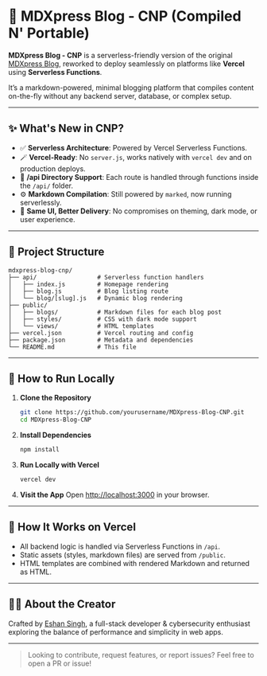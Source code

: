 # 🚀 MDXpress Blog - CNP (Compiled N' Portable)

**MDXpress Blog - CNP** is a serverless-friendly version of the original [MDXpress Blog](https://github.com/eshansingh/mdxpress-blog), reworked to deploy seamlessly on platforms like **Vercel** using **Serverless Functions**.

It’s a markdown-powered, minimal blogging platform that compiles content on-the-fly without any backend server, database, or complex setup.

---

## ✨ What's New in CNP?

- ✅ **Serverless Architecture**: Powered by Vercel Serverless Functions.
- 🪄 **Vercel-Ready**: No `server.js`, works natively with `vercel dev` and on production deploys.
- 📁 **/api Directory Support**: Each route is handled through functions inside the `/api/` folder.
- ⚙️ **Markdown Compilation**: Still powered by `marked`, now running serverlessly.
- 💅 **Same UI, Better Delivery**: No compromises on theming, dark mode, or user experience.

---

## 📁 Project Structure

```
mdxpress-blog-cnp/
├── api/                 # Serverless function handlers
│   ├── index.js         # Homepage rendering
│   ├── blog.js          # Blog listing route
│   └── blog/[slug].js   # Dynamic blog rendering
├── public/
│   ├── blogs/           # Markdown files for each blog post
│   ├── styles/          # CSS with dark mode support
│   └── views/           # HTML templates
├── vercel.json          # Vercel routing and config
├── package.json         # Metadata and dependencies
└── README.md            # This file
```

---

## 🧪 How to Run Locally

1. **Clone the Repository**
   ```bash
   git clone https://github.com/yourusername/MDXpress-Blog-CNP.git
   cd MDXpress-Blog-CNP
   ```

2. **Install Dependencies**
   ```bash
   npm install
   ```

3. **Run Locally with Vercel**
   ```bash
   vercel dev
   ```

4. **Visit the App**
   Open [http://localhost:3000](http://localhost:3000) in your browser.

---

## 📌 How It Works on Vercel

- All backend logic is handled via Serverless Functions in `/api`.
- Static assets (styles, markdown files) are served from `/public`.
- HTML templates are combined with rendered Markdown and returned as HTML.

---

## 🙋‍♂️ About the Creator

Crafted by [Eshan Singh](mailto:eshan.singh.04.dev@gmail.com), a full-stack developer & cybersecurity enthusiast exploring the balance of performance and simplicity in web apps.

---

> Looking to contribute, request features, or report issues? Feel free to open a PR or issue!

